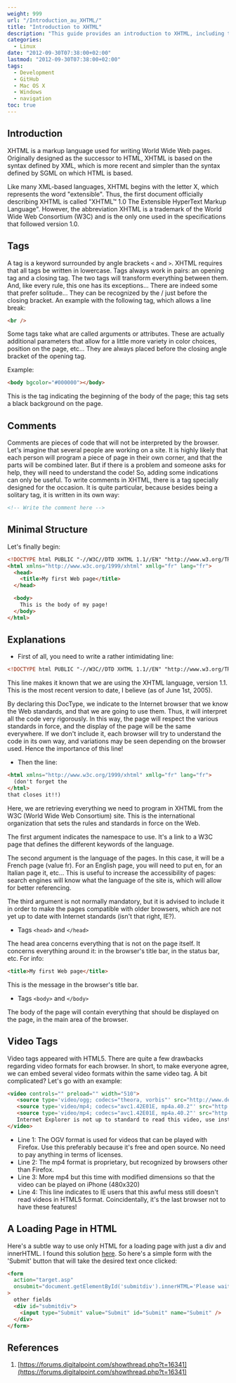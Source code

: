 ```yaml
---
weight: 999
url: "/Introduction_au_XHTML/"
title: "Introduction to XHTML"
description: "This guide provides an introduction to XHTML, including the basics of tags, comments, minimal structure, and advanced features such as video tags."
categories:
  - Linux
date: "2012-09-30T07:38:00+02:00"
lastmod: "2012-09-30T07:38:00+02:00"
tags:
  - Development
  - GitHub
  - Mac OS X
  - Windows
  - navigation
toc: true
---
```


## Introduction

XHTML is a markup language used for writing World Wide Web pages. Originally designed as the successor to HTML, XHTML is based on the syntax defined by XML, which is more recent and simpler than the syntax defined by SGML on which HTML is based.

Like many XML-based languages, XHTML begins with the letter X, which represents the word "extensible". Thus, the first document officially describing XHTML is called "XHTML™ 1.0 The Extensible HyperText Markup Language". However, the abbreviation XHTML is a trademark of the World Wide Web Consortium (W3C) and is the only one used in the specifications that followed version 1.0.

## Tags

A tag is a keyword surrounded by angle brackets `<` and `>`.
XHTML requires that all tags be written in lowercase.
Tags always work in pairs: an opening tag and a closing tag.
The two tags will transform everything between them.
And, like every rule, this one has its exceptions... There are indeed some that prefer solitude... They can be recognized by the / just before the closing bracket. An example with the following tag, which allows a line break:

```html
<br />
```

Some tags take what are called arguments or attributes. These are actually additional parameters that allow for a little more variety in color choices, position on the page, etc... They are always placed before the closing angle bracket of the opening tag.

Example:

```html
<body bgcolor="#000000"></body>
```

This is the tag indicating the beginning of the body of the page; this tag sets a black background on the page.

## Comments

Comments are pieces of code that will not be interpreted by the browser.
Let's imagine that several people are working on a site. It is highly likely that each person will program a piece of page in their own corner, and that the parts will be combined later. But if there is a problem and someone asks for help, they will need to understand the code! So, adding some indications can only be useful.
To write comments in XHTML, there is a tag specially designed for the occasion. It is quite particular, because besides being a solitary tag, it is written in its own way:

```html
<!-- Write the comment here -->
```

## Minimal Structure

Let's finally begin:

```html
<!DOCTYPE html PUBLIC "-//W3C//DTD XHTML 1.1//EN" "http://www.w3.org/TR/xhtml11/DTD/xhtml11.dtd">
<html xmlns="http://www.w3c.org/1999/xhtml" xmllg="fr" lang="fr">
  <head>
    <title>My first Web page</title>
  </head>

  <body>
    This is the body of my page!
  </body>
</html>
```

## Explanations

- First of all, you need to write a rather intimidating line:

```html
<!DOCTYPE html PUBLIC "-//W3C//DTD XHTML 1.1//EN" "http://www.w3.org/TR/xhtml11/DTD/xhtml11.dtd">
```

This line makes it known that we are using the XHTML language, version 1.1. This is the most recent version to date, I believe (as of June 1st, 2005).

By declaring this DocType, we indicate to the Internet browser that we know the Web standards, and that we are going to use them. Thus, it will interpret all the code very rigorously. In this way, the page will respect the various standards in force, and the display of the page will be the same everywhere. If we don't include it, each browser will try to understand the code in its own way, and variations may be seen depending on the browser used. Hence the importance of this line!

- Then the line:

```html
<html xmlns="http://www.w3c.org/1999/xhtml" xmllg="fr" lang="fr">
  (don't forget the
</html>
that closes it!!)
```

Here, we are retrieving everything we need to program in XHTML from the W3C (World Wide Web Consortium) site. This is the international organization that sets the rules and standards in force on the Web.

The first argument indicates the namespace to use. It's a link to a W3C page that defines the different keywords of the language.

The second argument is the language of the pages. In this case, it will be a French page (value fr). For an English page, you will need to put en, for an Italian page it, etc... This is useful to increase the accessibility of pages: search engines will know what the language of the site is, which will allow for better referencing.

The third argument is not normally mandatory, but it is advised to include it in order to make the pages compatible with older browsers, which are not yet up to date with Internet standards (isn't that right, IE?).

- Tags `<head>` and `</head>`

The head area concerns everything that is not on the page itself. It concerns everything around it: in the browser's title bar, in the status bar, etc.
For info:

```html
<title>My first Web page</title>
```

This is the message in the browser's title bar.

- Tags `<body>` and `</body>`

The body of the page will contain everything that should be displayed on the page, in the main area of the browser.

## Video Tags

Video tags appeared with HTML5. There are quite a few drawbacks regarding video formats for each browser. In short, to make everyone agree, we can embed several video formats within the same video tag. A bit complicated? Let's go with an example:

```html
<video controls="" preload="" width="510">
   <source type='video/ogg; codecs="theora, vorbis"' src="http://www.deimos.fr/blog/wp-content/uploads/2010/05/usb_locker.ogv"></source>
   <source type='video/mp4; codecs="avc1.42E01E, mp4a.40.2"' src="http://www.deimos.fr/blog/wp-content/uploads/2010/05/usb_locker.mp4"></source>
   <source type='video/mp4; codecs="avc1.42E01E, mp4a.40.2"' src="http://www.deimos.fr/blog/wp-content/uploads/2010/05/usb_locker_iphone.mp4"></source>
   Internet Explorer is not up to standard to read this video, use instead <a href="http://getfirefox.com">Firefox</a>
</video>
```

- Line 1: The OGV format is used for videos that can be played with Firefox. Use this preferably because it's free and open source. No need to pay anything in terms of licenses.
- Line 2: The mp4 format is proprietary, but recognized by browsers other than Firefox.
- Line 3: More mp4 but this time with modified dimensions so that the video can be played on iPhone (480x320)
- Line 4: This line indicates to IE users that this awful mess still doesn't read videos in HTML5 format. Coincidentally, it's the last browser not to have these features!

## A Loading Page in HTML

Here's a subtle way to use only HTML for a loading page with just a div and innerHTML. I found this solution [here](https://forums.digitalpoint.com/showthread.php?t=16341). So here's a simple form with the 'Submit' button that will take the desired text once clicked:

```html
<form
  action="target.asp"
  onsubmit="document.getElementById('submitdiv').innerHTML='Please wait...'"
>
  other fields
  <div id="submitdiv">
    <input type="Submit" value="Submit" id="Submit" name="Submit" />
  </div>
</form>
```

## References

1. [https://forums.digitalpoint.com/showthread.php?t=16341](https://forums.digitalpoint.com/showthread.php?t=16341)
